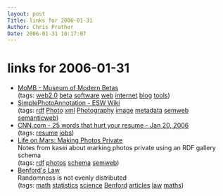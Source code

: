```yaml
---
layout: post
Title: links for 2006-01-31  
Author: Chris Prather
Date: 2006-01-31 10:17:07
---
```


# links for 2006-01-31
<ul class="delicious">
	<li>
		<div class="delicious-link"><a href="http://momb.socio-kybernetics.net/">MoMB - Museum of Modern Betas</a></div>
		<div class="delicious-tags">(tags: <a href="http://del.icio.us/perigrin/web2.0">web2.0</a> <a href="http://del.icio.us/perigrin/beta">beta</a> <a href="http://del.icio.us/perigrin/software">software</a> <a href="http://del.icio.us/perigrin/web">web</a> <a href="http://del.icio.us/perigrin/internet">internet</a> <a href="http://del.icio.us/perigrin/blog">blog</a> <a href="http://del.icio.us/perigrin/tools">tools</a>)</div>
	</li>
	<li>
		<div class="delicious-link"><a href="http://esw.w3.org/topic/SimplePhotoAnnotation">SimplePhotoAnnotation - ESW Wiki</a></div>
		<div class="delicious-tags">(tags: <a href="http://del.icio.us/perigrin/rdf">rdf</a> <a href="http://del.icio.us/perigrin/Photo">Photo</a> <a href="http://del.icio.us/perigrin/xml">xml</a> <a href="http://del.icio.us/perigrin/Photography">Photography</a> <a href="http://del.icio.us/perigrin/image">image</a> <a href="http://del.icio.us/perigrin/metadata">metadata</a> <a href="http://del.icio.us/perigrin/semweb">semweb</a> <a href="http://del.icio.us/perigrin/semanticweb">semanticweb</a>)</div>
	</li>
	<li>
		<div class="delicious-link"><a href="http://www.cnn.com/2006/US/Careers/01/20/cb.words.hurt.resume/">CNN.com - 25 words that hurt your resume - Jan 20, 2006</a></div>
		<div class="delicious-tags">(tags: <a href="http://del.icio.us/perigrin/resume">resume</a> <a href="http://del.icio.us/perigrin/jobs">jobs</a>)</div>
	</li>
	<li>
		<div class="delicious-link"><a href="http://kasei.us/archives/2006/01/27/photo_privacy">Life on Mars: Making Photos Private</a></div>
		<div class="delicious-extended">Notes from kasei about marking photos private using an RDF gallery schema</div>
		<div class="delicious-tags">(tags: <a href="http://del.icio.us/perigrin/rdf">rdf</a> <a href="http://del.icio.us/perigrin/photos">photos</a> <a href="http://del.icio.us/perigrin/schema">schema</a> <a href="http://del.icio.us/perigrin/semweb">semweb</a>)</div>
	</li>
	<li>
		<div class="delicious-link"><a href="http://www.rexswain.com/benford.html">Benford's Law</a></div>
		<div class="delicious-extended">Randomness is not evenly distributed</div>
		<div class="delicious-tags">(tags: <a href="http://del.icio.us/perigrin/math">math</a> <a href="http://del.icio.us/perigrin/statistics">statistics</a> <a href="http://del.icio.us/perigrin/science">science</a> <a href="http://del.icio.us/perigrin/Benford">Benford</a> <a href="http://del.icio.us/perigrin/articles">articles</a> <a href="http://del.icio.us/perigrin/law">law</a> <a href="http://del.icio.us/perigrin/maths">maths</a>)</div>
	</li>
</ul>

